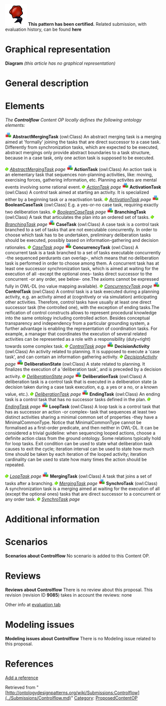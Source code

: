 [![](../images/thumb/b/b5/Certified.png/70px-Certified.png)](../Image/Certified.png.md "Certified.png") __This pattern has been certified.__
Related submission, with evaluation history, can be found __here__





#  Graphical representation


__Diagram__
_(this article has no graphical representation)_



#  General description


  




#  Elements


_The __Controlflow__ Content OP locally defines the following ontology elements:_



[![Class](../images/thumb/2/27/Class.gif/20px-Class.gif)](../Image/Class.gif.md "Class") __AbstractMergingTask__ (owl:Class) An abstract merging task is a merging aimed at 'formally' joining the tasks that are direct successor to a case task.
Differently from synchronization tasks, which are expected to be executed, abstract mergings only provide abstract boundaries to a task structure, because in a case task, only one action task is supposed to be executed. 



 [![](../images/thumb/8/87/ArrowRight.gif/11px-ArrowRight.gif)](../Image/ArrowRight.gif.md "ArrowRight.gif") _[AbstractMergingTask](../Submissions/Controlflow/AbstractMergingTask.md "Submissions:Controlflow/AbstractMergingTask") page_
[![Class](../images/thumb/2/27/Class.gif/20px-Class.gif)](../Image/Class.gif.md "Class") __ActionTask__ (owl:Class) An action task is an elementary task that sequences non-planning activities, like: moving, exercising forces, gathering information, etc. Planning activites are mental events involving some rational event. 
 [![](../images/thumb/8/87/ArrowRight.gif/11px-ArrowRight.gif)](../Image/ArrowRight.gif.md "ArrowRight.gif") _[ActionTask](../Submissions/Controlflow/ActionTask.md "Submissions:Controlflow/ActionTask") page_
[![Class](../images/thumb/2/27/Class.gif/20px-Class.gif)](../Image/Class.gif.md "Class") __ActivationTask__ (owl:Class) A control task aimed at starting an activity. It is specialized either by a beginning task or a reactivation task. 
 [![](../images/thumb/8/87/ArrowRight.gif/11px-ArrowRight.gif)](../Image/ArrowRight.gif.md "ArrowRight.gif") _[ActivationTask](../Submissions/Controlflow/ActivationTask.md "Submissions:Controlflow/ActivationTask") page_
[![Class](../images/thumb/2/27/Class.gif/20px-Class.gif)](../Image/Class.gif.md "Class") __BooleanCaseTask__ (owl:Class) E.g. a yes-or-no case task, requiring exactly two deliberation tasks. 
 [![](../images/thumb/8/87/ArrowRight.gif/11px-ArrowRight.gif)](../Image/ArrowRight.gif.md "ArrowRight.gif") _[BooleanCaseTask](../Submissions/Controlflow/BooleanCaseTask.md "Submissions:Controlflow/BooleanCaseTask") page_
[![Class](../images/thumb/2/27/Class.gif/20px-Class.gif)](../Image/Class.gif.md "Class") __BranchingTask__ (owl:Class) A task that articulates the plan into an ordered set of tasks. 
 [![](../images/thumb/8/87/ArrowRight.gif/11px-ArrowRight.gif)](../Image/ArrowRight.gif.md "ArrowRight.gif") _[BranchingTask](../Submissions/Controlflow/BranchingTask.md "Submissions:Controlflow/BranchingTask") page_
[![Class](../images/thumb/2/27/Class.gif/20px-Class.gif)](../Image/Class.gif.md "Class") __CaseTask__ (owl:Class) A case task is a control task branched to a set of tasks that are not executable concurrently. In order to choose which task has to be undertaken, preliminary deliberation tasks should be executed, possibly based on information-gathering and decision rationales. 
 [![](../images/thumb/8/87/ArrowRight.gif/11px-ArrowRight.gif)](../Image/ArrowRight.gif.md "ArrowRight.gif") _[CaseTask](../Submissions/Controlflow/CaseTask.md "Submissions:Controlflow/CaseTask") page_
[![Class](../images/thumb/2/27/Class.gif/20px-Class.gif)](../Image/Class.gif.md "Class") __ConcurrencyTask__ (owl:Class) A concurrent task is a task branched to a set of tasks executable concurrently -the sequenced perdurants can overlap-, which means that no deliberation task is performed in order to choose among them. A concurrent task has at least one successor synchronization task, which is aimed at waiting for the execution of all -except the optional ones- tasks direct successor to the concurrent -or any order, see below- one.The axioms cannot be expressed fully in OWL-DL (no value mapping available). 
 [![](../images/thumb/8/87/ArrowRight.gif/11px-ArrowRight.gif)](../Image/ArrowRight.gif.md "ArrowRight.gif") _[ConcurrencyTask](../Submissions/Controlflow/ConcurrencyTask.md "Submissions:Controlflow/ConcurrencyTask") page_
[![Class](../images/thumb/2/27/Class.gif/20px-Class.gif)](../Image/Class.gif.md "Class") __ControlTask__ (owl:Class) A control task is a task executed during a planning activity, e.g. an activity aimed at (cognitively or via simulation) anticipating other activities. Therefore, control tasks have usually at least one direct successor task (the controlled one), with the exception of ending tasks.The reification of control constructs allows to represent procedural knowledge into the same ontology including controlled action. Besides conceptual transparency and independency from a particular grounding system, a further advantage is enabling the representation of coordination tasks. For example, a manager that coordinates the execution of several related activities can be represented as a role with a responsibility (duty+right) towards some complex task. 
 [![](../images/thumb/8/87/ArrowRight.gif/11px-ArrowRight.gif)](../Image/ArrowRight.gif.md "ArrowRight.gif") _[ControlTask](../Submissions/Controlflow/ControlTask.md "Submissions:Controlflow/ControlTask") page_
[![Class](../images/thumb/2/27/Class.gif/20px-Class.gif)](../Image/Class.gif.md "Class") __DecisionActivity__ (owl:Class) An activity related to planning. It is supposed to execute a 'case task', and can contain an information gathering activity. 
 [![](../images/thumb/8/87/ArrowRight.gif/11px-ArrowRight.gif)](../Image/ArrowRight.gif.md "ArrowRight.gif") _[DecisionActivity](../Submissions/Controlflow/DecisionActivity.md "Submissions:Controlflow/DecisionActivity") page_
[![Class](../images/thumb/2/27/Class.gif/20px-Class.gif)](../Image/Class.gif.md "Class") __DeliberationState__ (owl:Class) A state related to planning. It finalizes the execution of a 'deliberation task', and is preceded by a decision activity. 
 [![](../images/thumb/8/87/ArrowRight.gif/11px-ArrowRight.gif)](../Image/ArrowRight.gif.md "ArrowRight.gif") _[DeliberationState](../Submissions/Controlflow/DeliberationState.md "Submissions:Controlflow/DeliberationState") page_
[![Class](../images/thumb/2/27/Class.gif/20px-Class.gif)](../Image/Class.gif.md "Class") __DeliberationTask__ (owl:Class) A deliberation task is a control task that is executed in a deliberation state (a decision taken during a case task execution, e.g. a yes or a no, or a known value, etc.). 
 [![](../images/thumb/8/87/ArrowRight.gif/11px-ArrowRight.gif)](../Image/ArrowRight.gif.md "ArrowRight.gif") _[DeliberationTask](../Submissions/Controlflow/DeliberationTask.md "Submissions:Controlflow/DeliberationTask") page_
[![Class](../images/thumb/2/27/Class.gif/20px-Class.gif)](../Image/Class.gif.md "Class") __EndingTask__ (owl:Class) An ending task is a control task that has no successor tasks defined in the plan. 
 [![](../images/thumb/8/87/ArrowRight.gif/11px-ArrowRight.gif)](../Image/ArrowRight.gif.md "ArrowRight.gif") _[EndingTask](../Submissions/Controlflow/EndingTask.md "Submissions:Controlflow/EndingTask") page_
[![Class](../images/thumb/2/27/Class.gif/20px-Class.gif)](../Image/Class.gif.md "Class") __LoopTask__ (owl:Class) A loop task is a control task that has as successor an action -or complex- task that sequences at least two distinct activities sharing a minimal common set of properties -they have a MinimalCommonType. Notice that MinimalCommonType cannot be formalised as a first-order predicate, and then neither in OWL-DL. It can be considered a trivial guideline: when sequencing looped actions, choose a definite action class from the ground ontology.
Some relations typically hold for loop tasks. Exit condition can be used to state what deliberation task causes to exit the cycle; iteration interval can be used to state how much time should be taken by each iteration of the looped activity; iteration cardinality can be used to state how many times the action should be repeated. 



 [![](../images/thumb/8/87/ArrowRight.gif/11px-ArrowRight.gif)](../Image/ArrowRight.gif.md "ArrowRight.gif") _[LoopTask](../Submissions/Controlflow/LoopTask.md "Submissions:Controlflow/LoopTask") page_
[![Class](../images/thumb/2/27/Class.gif/20px-Class.gif)](../Image/Class.gif.md "Class") __MergingTask__ (owl:Class) A task that joins a set of tasks after a branching. 
 [![](../images/thumb/8/87/ArrowRight.gif/11px-ArrowRight.gif)](../Image/ArrowRight.gif.md "ArrowRight.gif") _[MergingTask](../Submissions/Controlflow/MergingTask.md "Submissions:Controlflow/MergingTask") page_
[![Class](../images/thumb/2/27/Class.gif/20px-Class.gif)](../Image/Class.gif.md "Class") __SynchroTask__ (owl:Class) A synchronization task is a merging aimed at waiting for the execution of all (except the optional ones) tasks that are direct successor to a concurrent or any order task. 
 [![](../images/thumb/8/87/ArrowRight.gif/11px-ArrowRight.gif)](../Image/ArrowRight.gif.md "ArrowRight.gif") _[SynchroTask](../Submissions/Controlflow/SynchroTask.md "Submissions:Controlflow/SynchroTask") page_
#  Additional information


#  Scenarios



__Scenarios about Controlflow__
No scenario is added to this Content OP.




#  Reviews



__Reviews about Controlflow__
There is no review about this proposal.
This revision (revision ID __9085__) takes in account the reviews: none


Other info at [evaluation tab](http://ontologydesignpatterns.org/wiki/index.php?title=Submissions:Controlflow&action=evaluation "http://ontologydesignpatterns.org/wiki/index.php?title=Submissions:Controlflow&action=evaluation")




  




#  Modeling issues



__Modeling issues about Controlflow__
There is no Modeling issue related to this proposal.




  




#  References


[Add a reference](index.php@title=Odp%253AAdd_reference&subject=../Submissions/Controlflow.md "http://ontologydesignpatterns.org/wiki/index.php?title=Odp:Add_reference&subject=Submissions%3AControlflow")


  






Retrieved from "[http://ontologydesignpatterns.org/wiki/Submissions:Controlflow](../Submissions/Controlflow.md)"
 [Category](http://ontologydesignpatterns.org/wiki/Special:Categories "Special:Categories"): [ProposedContentOP](../Category/ProposedContentOP.md "Category:ProposedContentOP")